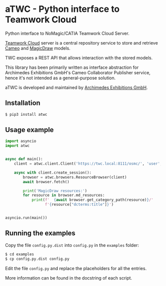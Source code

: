 # aTWC - Python interface to Teamwork Cloud

Python interface to NoMagic/CATIA Teamwork Cloud Server.

[Teamwork Cloud](https://www.3ds.com/products-services/catia/products/no-magic/teamwork-cloud/) server is a central
repository service to store and retrieve [Cameo](https://www.3ds.com/products-services/catia/products/no-magic/cameo-systems-modeler/)
and [MagicDraw](https://www.3ds.com/products-services/catia/products/no-magic/magicdraw/) models.

TWC exposes a REST API that allows interaction with the stored models.

This library has been primarily written as interface abstraction for
Archimedes Exhibitions GmbH's Cameo Collaborator Publisher service, hence it's
not intended as a general-purpose solution.

aTWC is developed and maintained by [Archimedes Exhibitions GmbH](https://www.archimedes-exhibitions.de). 

## Installation

```bash
$ pip3 install atwc
```

## Usage example

```python
import asyncio
import atwc


async def main():
    client = atwc.client.Client('https://twc.local:8111/osmc/', 'user', 'password')

    async with client.create_session():
        browser = atwc.browsers.ResourceBrowser(client)
        await browser.fetch()

        print('MagicDraw resources:')
        for resource in browser.md_resources:
            print(f'  {await browser.get_category_path(resource)}/'
                  f'{resource["dcterms:title"]}')


asyncio.run(main())
```

## Running the examples

Copy the file `config.py.dist` into `config.py` in the `examples` folder:

```bash
$ cd examples
$ cp config.py.dist config.py
```

Edit the file `config.py` and replace the placeholders for all the entries.

More information can be found in the docstring of each script.
